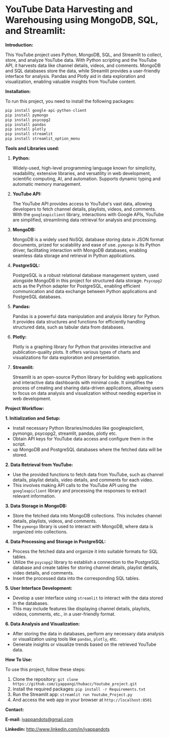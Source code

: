 # YouTube Data Harvesting and Warehousing using MongoDB, SQL, and Streamlit:

**Introduction:**

This YouTube project uses Python, MongoDB, SQL, and Streamlit to collect, store, and analyze YouTube data. With Python scripting and the YouTube API, it harvests data like channel details, videos, and comments. MongoDB and SQL databases store the data, while Streamlit provides a user-friendly interface for analysis. Pandas and Plotly aid in data exploration and visualization, enabling valuable insights from YouTube content.

**Installation:**

To run this project, you need to install the following packages:
```python
pip install google-api-python-client
pip install pymongo
pip install psycopg2
pip install pandas
pip install plotly
pip install streamlit
pip install streamlit_option_menu
```

**Tools and Libraries used:**

1. **Python:**

    Widely-used, high-level programming language known for simplicity, readability, extensive libraries, and versatility in web development, scientific computing, AI, and automation. Supports dynamic typing and automatic memory management.

2. **YouTube API:**

    The YouTube API provides access to YouTube's vast data, allowing developers to fetch channel details, playlists, videos, and comments. With the `googleapiclient` library, interactions with Google APIs, YouTube are simplified, streamlining data retrieval for analysis and processing.

3. **MongoDB:**

      MongoDB is a widely used NoSQL database storing data in JSON format documents, prized for scalability and ease of use. `pymongo` is its Python driver, facilitating interaction with MongoDB databases, enabling seamless data storage and retrieval in Python applications.

4. **PostgreSQL:**

      PostgreSQL is a robust relational database management system, used alongside MongoDB in this project for structured data storage. `Psycopg2` acts as the Python adapter for PostgreSQL, enabling efficient communication and data exchange between Python applications and PostgreSQL databases.

5. **Pandas:**

      Pandas is a powerful data manipulation and analysis library for Python. It provides data structures and functions for efficiently handling structured data, such as tabular data from databases.

6. **Plotly:**

      Plotly is a graphing library for Python that provides interactive and publication-quality plots. It offers various types of charts and visualizations for data exploration and presentation.

7. **Streamlit:**

      Streamlit is an open-source Python library for building web applications and interactive data dashboards with minimal code. It simplifies the process of creating and sharing data-driven applications, allowing users to focus on data analysis and visualization without needing expertise in web development.

**Project Workflow:**

**1. Initialization and Setup:**

- Install necessary Python libraries/modules like googleapiclient, pymongo, psycopg2, streamlit, pandas, plotly etc.
- Obtain API keys for YouTube data access and configure them in the script.
- up MongoDB and PostgreSQL databases where the fetched data will be stored.

**2. Data Retrieval from YouTube:**

- Use the provided functions to fetch data from YouTube, such as channel details, playlist details, video details, and comments for each video.
- This involves making API calls to the YouTube API using the `googleapiclient` library and processing the responses to extract relevant information.

**3. Data Storage in MongoDB:**

- Store the fetched data into MongoDB collections. This includes channel details, playlists, videos, and comments.
- The `pymongo` library is used to interact with MongoDB, where data is organized into collections.

**4. Data Processing and Storage in PostgreSQL:**

- Process the fetched data and organize it into suitable formats for SQL tables.
- Utilize the `psycopg2` library to establish a connection to the PostgreSQL database and create tables for storing channel details, playlist details, video details, and comments.
- Insert the processed data into the corresponding SQL tables.

**5. User Interface Development:**

- Develop a user interface using `streamlit` to interact with the data stored in the databases.
- This may include features like displaying channel details, playlists, videos, comments, etc., in a user-friendly format.

**6. Data Analysis and Visualization:**

- After storing the data in databases, perform any necessary data analysis or visualization using tools like `pandas`, `plotly`, etc.
- Generate insights or visualize trends based on the retrieved YouTube data.

**How To Use:**

To use this project, follow these steps:

1.	Clone the repository: ```git clone https://github.com/iyappangithubacc/Youtube_project.git```
2.	Install the required packages: ```pip install -r Requirements.txt```
3.	Run the Streamlit app: ```streamlit run Youtube_Project.py```
4.	And access the web app in your browser at ```http://localhost:8501```

**Contact:**

**E-mail:** iyappandots@gmail.com

**Linkedin:** http://www.linkedin.com/in/iyappandots 





